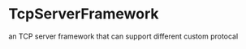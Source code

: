 TcpServerFramework
==================

an TCP server framework that can support different custom protocal
